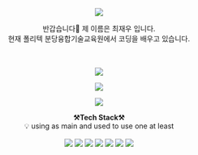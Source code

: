 
<p align="center" dir="auto">
<img src="https://capsule-render.vercel.app/api?type=soft&color=auto&height=300&section=header&text=Very%20Welcome!&fontSize=90" />
    
</p>


<!-- 🔭 
🌱
👯 
🤔
📫 
😄 
⚡ -->
<p align="center" dir="auto">
반갑습니다👋
<td align="center"> 제 이름은 최재우 입니다. </td><br>
<td align="center"> 현재 폴리텍 분당융합기술교육원에서 코딩을 배우고 있습니다.</td><br>
<br>
<br>
</p>    
    
<p align="center" dir="auto">
   <a href="https://velog.io/@choizaewoo">
   <img src="https://img.shields.io/badge/Tech%20Blog-11B48A?style=flat-square&logo=Vimeo&logoColor=white&link=https://velog.io/@choizaewoo"/></a> 
 </p>


<p align="center" dir="auto">
    <a href="https://choizaewoo.github.io/">
    <img src="https://img.shields.io/badge/github-181717?style=for-the-badge&logo=github&logoColor=white&link=https://choizaewoo.github.io/"/>

</a>
 </p>

<p align="center" dir="auto">
      <a href="mailto:1994cjw@gmail.com">
      <img src="https://img.shields.io/badge/Gmail-d14836?style=flat-square&logo=Gmail&logoColor=white&link=1994cjw@gmail.com"/>
    </a>
</p>


<p align="center" dir="auto">
    <strong><g-emoji class="g-emoji" alias="hammer_and_pick" fallback-src="https://github.githubassets.com/images/icons/emoji/unicode/2692.png">⚒️</g-emoji>Tech Stack<g-emoji class="g-emoji" alias="hammer_and_pick" fallback-src="https://github.githubassets.com/images/icons/emoji/unicode/2692.png">⚒️</g-emoji></strong><br>
    <g-emoji class="g-emoji" alias="bulb" fallback-src="https://github.githubassets.com/images/icons/emoji/unicode/1f4a1.png">💡</g-emoji> using as main and used to use one at least
</p>

<p align="center" dir="auto">
<span>
<img src="https://img.shields.io/badge/java-007396?style=for-the-badge&logo=java&logoColor=white"  align="center"> 
<img src="https://img.shields.io/badge/c-00599C?style=for-the-badge&logo=c%2B%2B&logoColor=white"  align="center">
<img src="https://img.shields.io/badge/python-3776AB?style=for-the-badge&logo=python&logoColor=white"  align="center">
<img src="https://img.shields.io/badge/html5-E34F26?style=for-the-badge&logo=html5&logoColor=white"  align="center">
<img src="https://img.shields.io/badge/javascript-F7DF1E?style=for-the-badge&logo=javascript&logoColor=black"  align="center">
<img src="https://img.shields.io/badge/mysql-4479A1?style=for-the-badge&logo=mysql&logoColor=white"  align="center">
<img src="https://img.shields.io/badge/linux-FCC624?style=for-the-badge&logo=linux&logoColor=black"  align="center">
</span>
</p>

